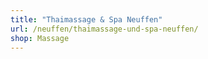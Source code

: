 ```yaml
---
title: "Thaimassage & Spa Neuffen"
url: /neuffen/thaimassage-und-spa-neuffen/
shop: Massage
---
```


